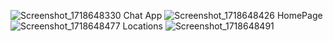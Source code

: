 ![Screenshot_1718648330](https://github.com/ahmedjr5050/pro5/assets/124111547/9e229368-dc41-45ff-aefd-6890f5cf63ac)
  Chat App
  ![Screenshot_1718648426](https://github.com/ahmedjr5050/pro5/assets/124111547/0c8c3082-bb5c-46dd-952b-400ada29f36b)
  HomePage 
![Screenshot_1718648477](https://github.com/ahmedjr5050/pro5/assets/124111547/21b974fc-66e4-4544-9f0c-a9d49d96d976)
Locations
![Screenshot_1718648491](https://github.com/ahmedjr5050/pro5/assets/124111547/2e43bd8c-c61f-47f9-b600-2e130f6f814a)
